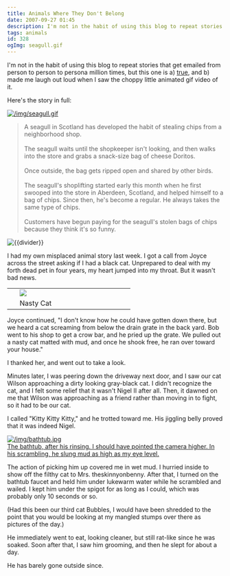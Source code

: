 ```yaml
---
title: Animals Where They Don't Belong
date: 2007-09-27 01:45
description: I'm not in the habit of using this blog to repeat stories that get emailed from person to person to persona million times, but this one is a) true, and b) made me laugh out loud when I saw the choppy little animated gif video of it.
tags: animals
id: 328
ogImg: seagull.gif
---
```

I'm not in the habit of using this blog to repeat stories that get emailed from person to person to persona million times, but this one is a) <a href="http://www.snopes.com/photos/animals/seagull.asp">true</a>, and b) made me laugh out loud when I saw the choppy little animated gif video of it.

Here's the story in full:

<a class="lightview alignright" href="/img/seagull.gif" data-lightview-caption="" data-lightview-group="group1" ><img src="/img/seagull.gif" alt="/img/seagull.gif"><br><span class="caption"></span></a>

<blockquote>A seagull in Scotland has developed the habit of stealing chips from a neighborhood shop.
<br><br>
The seagull waits until the shopkeeper isn't looking, and then walks into the store and grabs a snack-size bag of cheese Doritos.
<br><br>
Once outside, the bag gets ripped open and shared by other birds.
<br><br>
The seagull's shoplifting started early this month when he first swooped into the store in Aberdeen, Scotland, and helped himself to a bag of chips. Since then, he's become a regular. He always takes the same type of chips.
<br><br>
Customers have begun paying for the seagull's stolen bags of chips because they think it's so funny.</blockquote>

<p><img src="/img/greenline.gif" class="greenline" alt="{{divider}}" /></p>
I had my own misplaced animal story last week.  I got a call from Joyce across the street asking if I had a black cat.  Unprepared to deal with my forth dead pet in four years, my heart jumped into my throat.  But it wasn't bad news.

<table cellpadding="2" align="right"><tr><td width="5" rowspan="2"><spacer type="block" width="5" height="1"></td><td width="250" ><img src="/img/nigel2dirty.jpg"></td></tr><tr><td class="caption" width="250">Nasty Cat</td></tr></table>

Joyce continued, "I don't know how he could have gotten down there, but we heard a cat screaming from below the drain grate in the back yard.  Bob went to his shop to get a crow bar, and he pried up the grate.  We pulled out a nasty cat matted with mud, and once he shook free, he ran over toward your house."

I thanked her, and went out to take a look.

Minutes later, I was peering down the driveway next door, and I saw our cat Wilson approaching a dirty looking gray-black cat.  I didn't recognize the cat, and I felt some relief that it wasn't Nigel II after all.  Then, it dawned on me that Wilson was approaching as a friend rather than moving in to fight, so it had to be our cat.

I called "Kitty Kitty Kitty," and he trotted toward me.  His jiggling belly proved that it was indeed Nigel.  

<a class="lightview alignright" href="/img/bathtub.jpg" data-lightview-caption="The bathtub, after his rinsing.  I should have pointed the camera higher.  In his scrambling, he slung mud as high as my eye level." data-lightview-group="group1" ><img src="/img/bathtub.jpg" alt="/img/bathtub.jpg"><br><span class="caption">The bathtub, after his rinsing.  I should have pointed the camera higher.  In his scrambling, he slung mud as high as my eye level.</span></a>

The action of picking him up covered me in wet mud.  I hurried inside to show off the filthy cat to Mrs. theskinnyonbenny.  After that, I turned on the bathtub faucet and held him under lukewarm water while he scrambled and wailed.  I kept him under the spigot for as long as I could, which was probably only 10 seconds or so.

(Had this been our third cat Bubbles, I would have been shredded to the point that you would be looking at my mangled stumps over there as pictures of the day.)

He immediately went to eat, looking cleaner, but still rat-like since he was soaked.  Soon after that, I saw him grooming, and then he slept for about a day.

He has barely gone outside since.
